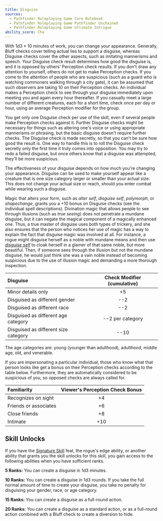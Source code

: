 ```yaml
---
title: Disguise
sources:
  - Pathfinder Roleplaying Game Core Rulebook
  - Pathfinder Roleplaying Game Pathfinder Unchained
  - Pathfinder Roleplaying Game Ultimate Intrigue
ability_score: Cha
---
```


With 1d3 × 10 minutes of work, you can change your appearance. Generally, Bluff checks cover telling actual lies to support a disguise, whereas Disguise checks cover the other aspects, such as imitating mannerisms and speech. Your Disguise check result determines how good the disguise is, and it is opposed by others' Perception check results. If you don't draw any attention to yourself, others do not get to make Perception checks. If you come to the attention of people who are suspicious (such as a guard who is watching commoners walking through a city gate), it can be assumed that such observers are taking 10 on their Perception checks. An individual makes a Perception check to see through your disguise immediately upon meeting you and again every hour thereafter. If you casually meet a large number of different creatures, each for a short time, check once per day or hour, using an average Perception modifier for the group.

You get only one Disguise check per use of the skill, even if several people make Perception checks against it. Further Disguise checks might be necessary for things such as altering one's voice or using appropriate mannerisms or phrasing, but the basic disguise doesn't require further checks. The Disguise check is made secretly, so that you can't be sure how good the result is. One way to handle this is to roll the Disguise check secretly only the first time it truly comes into opposition. You may try to redo a failed disguise, but once others know that a disguise was attempted, they'll be more suspicious.

The effectiveness of your disguise depends on how much you're changing your appearance. Disguise can be used to make yourself appear like a creature that is one size category larger or smaller than your actual size. This does not change your actual size or reach, should you enter combat while wearing such a disguise.

Magic that alters your form, such as *alter self*, *disguise self*, *polymorph*, or *shapechange*, grants you a +10 bonus on Disguise checks (see the individual spell descriptions). Divination magic that allows people to see through illusions (such as *true seeing*) does not penetrate a mundane disguise, but it can negate the magical component of a magically enhanced one. Thus, a true master of disguise uses both types of trickery, and she also ensures that the person who notices her use of magic has a way to explain the fact that disguise magic was involved at all. For instance, a rogue might disguise herself as a noble with mundane means and then use [*disguise self*](/spells/disguises-self/) to cloak herself in a glamer of that same noble, but more beautiful. Then, if someone sees through the illusion but not the mundane disguise, he would just think she was a vain noble instead of becoming suspicious due to the use of illusion magic and demanding a more thorough inspection.

| Disguise                             | Check Modifier (cumulative) |
|:-------------------------------------|:---------------------------:|
| Minor details only                   |             +5              |
| Disguised as different gender        |             --2             |
| Disguised as different race          |             --2             |
| Disguised as different age category  |      --2 per category       |
| Disguised as different size category |            --10             |

The age categories are: young (younger than adulthood), adulthood, middle age, old, and venerable.

If you are impersonating a particular individual, those who know what that person looks like get a bonus on their Perception checks according to the table below. Furthermore, they are automatically considered to be suspicious of you, so opposed checks are always called for.

| Familiarity           | Viewer's Perception Check Bonus |
|:----------------------|:-------------------------------:|
| Recognizes on sight   |               +4                |
| Friends or associates |               +6                |
| Close friends         |               +8                |
| Intimate              |               +10               |

## Skill Unlocks

If you have the [Signature Skill](/feats/signature-skill/) feat, the rogue's edge ability, or another ability that grants you the skill unlocks for this skill, you gain access to the following abilities when you have sufficient ranks.

**5 Ranks:** You can create a disguise in 1d3 minutes.

**10 Ranks:** You can create a disguise in 1d3 rounds. If you take the full normal amount of time to create your disguise, you take no penalty for disguising your gender, race, or age category.

**15 Ranks:** You can create a disguise as a full-round action.

**20 Ranks:** You can create a disguise as a standard action, or as a full-round action combined with a Bluff check to create a diversion to hide.
